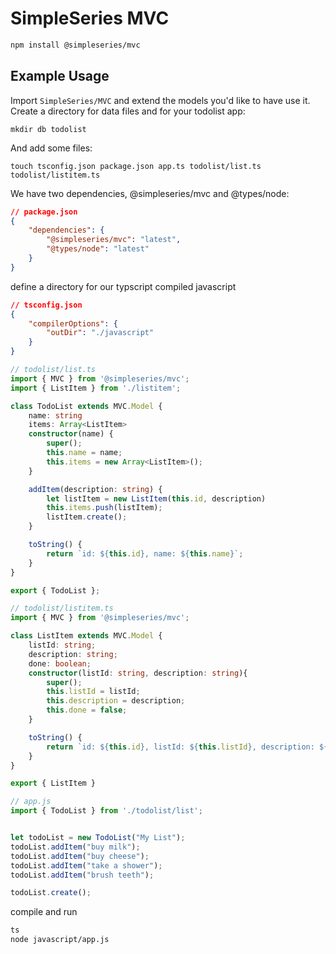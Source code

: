 # SimpleSeries MVC

```bash
npm install @simpleseries/mvc
```

## Example Usage  

Import `SimpleSeries/MVC` and extend the models you'd like to have use it. Create a directory for data files and for your todolist app:

```
mkdir db todolist
```
And add some files:
```
touch tsconfig.json package.json app.ts todolist/list.ts todolist/listitem.ts
```

We have two dependencies, @simpleseries/mvc and @types/node:

```json
// package.json
{
    "dependencies": {
        "@simpleseries/mvc": "latest",
        "@types/node": "latest"
    }
}

```
define a directory for our typscript compiled javascript

```json
// tsconfig.json
{
    "compilerOptions": {
        "outDir": "./javascript"
    }
}

```

```typescript
// todolist/list.ts
import { MVC } from '@simpleseries/mvc';
import { ListItem } from './listitem';

class TodoList extends MVC.Model {
    name: string
    items: Array<ListItem>
    constructor(name) {
        super();
        this.name = name;
        this.items = new Array<ListItem>();       
    }

    addItem(description: string) {
        let listItem = new ListItem(this.id, description)
        this.items.push(listItem);
        listItem.create();
    }

    toString() {
        return `id: ${this.id}, name: ${this.name}`;
    }
}

export { TodoList };

```

```typescript
// todolist/listitem.ts
import { MVC } from '@simpleseries/mvc';

class ListItem extends MVC.Model {
    listId: string;
    description: string;
    done: boolean;
    constructor(listId: string, description: string){
        super();
        this.listId = listId;
        this.description = description;
        this.done = false;
    }

    toString() {
        return `id: ${this.id}, listId: ${this.listId}, description: ${this.description}, done: ${this.done}`
    }
}

export { ListItem }

```

```typescript
// app.js
import { TodoList } from './todolist/list';


let todoList = new TodoList("My List");
todoList.addItem("buy milk");
todoList.addItem("buy cheese");
todoList.addItem("take a shower");
todoList.addItem("brush teeth");

todoList.create();
```

compile and run
```bash
ts
node javascript/app.js
```